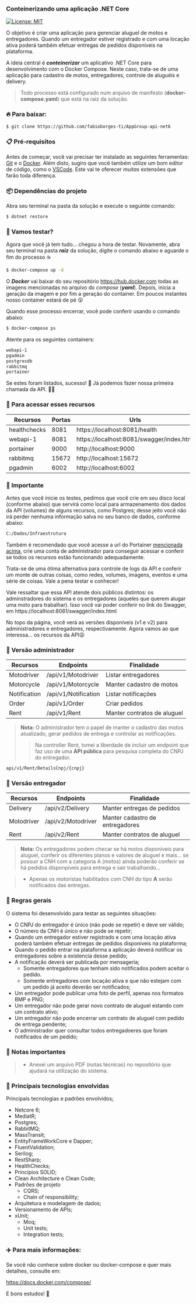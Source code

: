 ### Conteinerizando uma aplicação .NET Core

[![License: MIT](https://img.shields.io/badge/License-MIT-yellow.svg)](https://opensource.org/licenses/MIT)

O objetivo é criar uma aplicação para gerenciar aluguel de motos e entregadores. Quando um entregador estiver registrado e com uma locação ativa poderá também efetuar entregas de pedidos disponíveis na plataforma.

A ideia central é **_conteinerizar_** um aplicativo .NET Core para desenvolvimento com o Docker Compose. Neste caso, trata-se de uma aplicação para cadastro de motos, entregadores, controle de aluguéis e delivery.

> Todo processo está configurado num arquivo de manifesto (**docker-compose.yaml**) que está na raiz da solução.

### 🔥 Para baixar:

```bash
$ git clone https://github.com/fabioborges-ti/AppGroup-api-net6
```

### 📋 Pré-requisitos
Antes de começar, você vai precisar ter instalado as seguintes ferramentas: [Git]([https://git-scm.com](https://git-scm.com/)) e o [Docker]([https://docs.docker.com/desktop/](https://docs.docker.com/desktop/)). Além disto, sugiro que você também utilize um bom editor de código, como o [VSCode]([https://code.visualstudio.com/]  (https://code.visualstudio.com/)). Este vai te oferecer _muitas_ extensões que farão toda diferença.

### 📦 Dependências do projeto
Abra seu terminal na pasta da solução e execute o seguinte comando: 

```bash
$ dotnet restore
```

### 🤞 Vamos testar?
Agora que você já tem tudo... chegou a hora de testar. Novamente, abra seu terminal na pasta **_raiz_** da solução, digite o comando abaixo e aguarde o fim do processo ☕

```bash
$ docker-compose up -d 
```
O **_Docker_** vai baixar do seu repositório https://hub.docker.com todas as imagens mencionadas no arquivo do _compose_ (**_yaml_**). Depois, inicia a geração da imagem e por fim a geração do container. Em poucos instantes nosso container estará de pé 😲

Quando esse processo encerrar, você pode conferir usando o comando abaixo:

```bash
$ docker-compose ps  
```
Atente para os seguintes containers:

```bash
webapi-1
pgadmin
postgresdb
rabbitmq
portainer
```

Se estes foram listados, sucesso! 🤗 Já podemos fazer nossa primeira chamada da API. 👋🏼

### 🧭 Para acessar esses recursos 

| Recursos          | Portas        | Urls                                      |
| ----------------- | ------------- | ----------------------------------------- |
| healthchecks      | 8081          | https://localhost:8081/health             |
| webapi-1          | 8081          | https://localhost:8081/swagger/index.html |
| portainer         | 9000          | http://localhost:9000                     |
| rabbitmq          | 15672         | http://localhost:15672                    |
| pgadmin           | 6002          | http://localhost:6002                     |

### 🛟 Importante

Antes que você inicie os testes, pedimos que você crie em seu disco local (conforme abaixo) que servirá como local para armazenamento dos dados da API (volumes) de alguns recursos, como Postgres; desse jeito você não irá perder nenhuma informação salva no seu banco de dados, conforme abaixo:

```bash
C:/Dados/Infraestrutura
```
Também é recomendado que você acesse a url do Portainer [mencionada acima](http://localhost:9000), crie uma conta de administrador para conseguir acessar e conferir se todos os recursos estão funcionando adequadamente. 

Trata-se de uma ótima alternativa para controle de logs da API e conferir um monte de outras coisas, como redes, volumes, imagens, eventos e uma série de coisas. Vale a pena testar e conhecer!

Vale ressaltar que essa API atende dois públicos distintos: os adminstradores do sistema e os entregadores (aqueles que querem alugar uma moto para trabalhar). Isso você vai poder conferir no link do Swagger, em https://localhost:8081/swagger/index.html

No topo da página, você verá as versões disponíveis (v1 e v2) para administradores e entregadores, respectivamente. Agora vamos ao que interessa... os recursos da API😜

### 💼 Versão administrador

| Recursos                      | Endpoints             | Finalidade                           |
| ----------------------------- | --------------------- | ------------------------------------ |
| Motodriver                    | /api/v1/Motodriver    | Listar entregadores                  |
| Motorcycle                    | /api/v1/Motorcycle    | Manter cadastro de motos             |
| Notification                  | /api/v1/Notification  | Listar notificações                  |
| Order                         | /api/v1/Order         | Criar pedidos                        |
| Rent                          | /api/v1/Rent          | Manter contratos de aluguel          |

> **Nota:** O administrador tem o papel de manter o cadastro das motos atualizado, gerar pedidos de entrega e controlar as notificações.
  >> Na controller Rent, tomei a liberdade de incluir um endpoint que faz uso de uma **API pública** para pesquisa completa do CNPJ do entregador.
  ```sh
  api/v1/Rent/DetailsCnpj/{cnpj}
  ```

### 📱 Versão entregador

| Recursos                      | Endpoints             | Finalidade                               |
| ----------------------------- | --------------------- | ---------------------------------------- |
| Delivery                      | /api/v2/Delivery      | Manter entregas de pedidos               |
| Motodriver                    | /api/v2/Motodriver    | Manter cadastro de entregadores          |
| Rent                          | /api/v2/Rent          | Manter contratos de aluguel              |

> **Nota:** Os entregadores podem checar se há motos disponíveis para aluguel, conferir os diferentes planos e valores de aluguel e mais... se possuir a CNH com a categoria A (motos) ainda poderão conferir se há pedidos disponpiveis para entrega e sair trabalhando... 

> - Apenas os motoristas habilitados com CNH do tipo **A** serão notificados das entregas.

### 📑 Regras gerais 

O sistema foi desenvolvido para testar as seguintes situações:

- O CNPJ do entregador é único (não pode se repetir) e deve ser válido;
- O número da CNH é único e não pode se repetir;
- Quando um entregador estiver registrado e com uma locação ativa poderá também efetuar entregas de pedidos disponíveis na plataforma;
- Quando o pedido entrar na plataforma a aplicação deverá notificar os entregadores sobre a existencia desse pedido;
- A notificação deverá ser publicada por mensageria;
  - Somente entregadores que tenham sido notificados podem aceitar o pedido.
  - Somente entregadores com locação ativa e que não estejam com um pedido já aceito deverão ser notificados;
- Um entregador pode publicar uma foto de perfil, apenas nos formatos BMP e PNG;
- Um entregador não pode gerar novo contrato de aluguel estando com um contrato ativo;
- Um entregador não pode encerrar um contrato de aluguel com pedido de entrega pendente;
- O administrador quer consultar todos entregadoeres que foram notificados de um pedido;

### 📢 Notas importantes 

> - Anexei um arquivo PDF (notas técnicas) no repositório que ajudará na utilização do sistema.

### 💾 Principais tecnologias envolvidas 

Principais tecnologias e padrões envolvidos;

- Netcore 6;
- MediatR;
- Postgres;
- RabbitMQ;
- MassTransit;
- EntityFrameWorkCore e Dapper;
- FluentValidation;
- Serilog;
- RestSharp;
- HealthChecks;
- Princípios SOLID;
- Clean Architecture e Clean Code;
- Padrões de projeto
  - CQRS;
  - Chain of responsibility;
- Arquitetura e modelagem de dados;
- Versionamento de APIs;
- xUnit;
  - Moq;
  - Unit tests;
  - Integration tests;

### ✈️ Para mais informações:
Se você não conhece sobre docker ou docker-compose e quer mais detalhes, consulte em:

https://docs.docker.com/compose/

E bons estudos! 🚀

